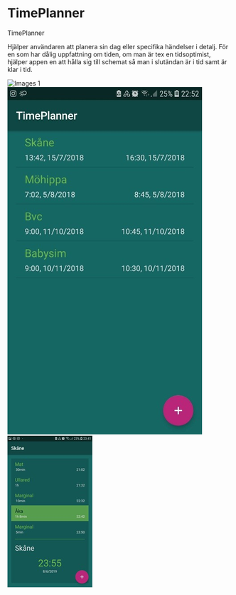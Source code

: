 # TimePlanner

TimePlanner 

Hjälper användaren att planera sin dag eller specifika händelser i detalj. 
För en som har dålig uppfattning om tiden, om man är tex en tidsoptimist, hjälper appen 
en att hålla sig till schemat så man i slutändan är i tid samt är klar i tid.




![Images 1](/Images/Bild1.jpg?raw=true)
![Images 2](/Images/Bild2.jpg?raw=true)
![Images 3](/Images/Bild3.jpg?raw=true)



